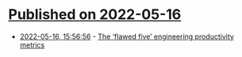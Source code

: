 # [Published on 2022-05-16](index.md)

* [2022-05-16, 15:56:56](https://news.ycombinator.com/item?id=31399312) - [The ‘flawed five’ engineering productivity metrics](https://leaddev.com/reporting-metrics/flawed-five-engineering-productivity-metrics)
